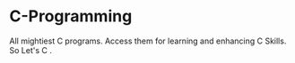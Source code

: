 # C-Programming
All mightiest  C programs. Access them for learning and enhancing  C Skills. So Let's C .
